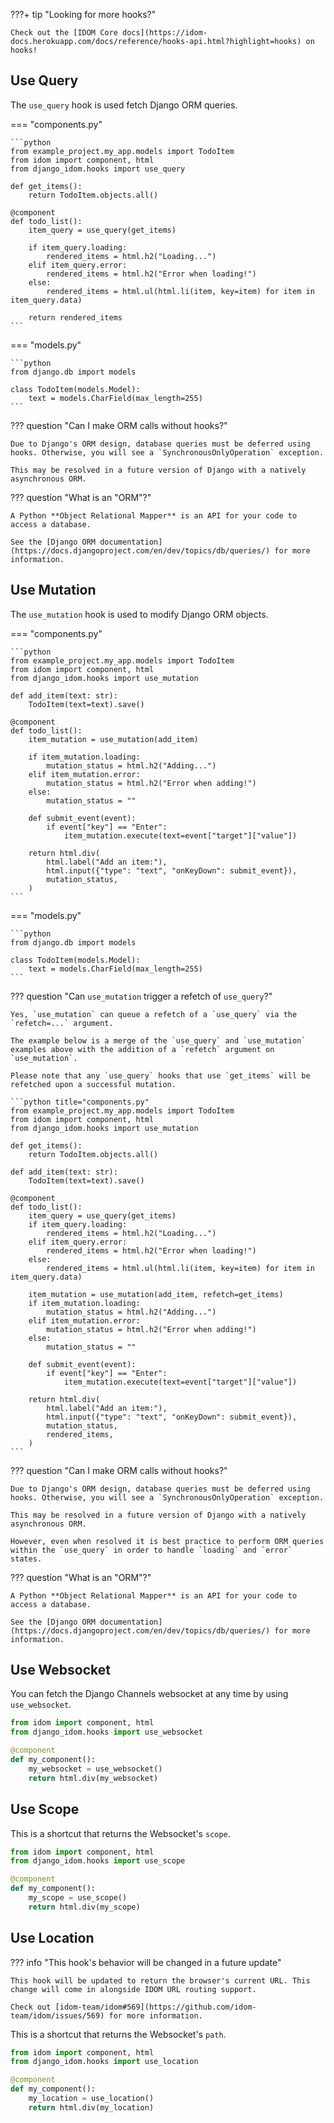 ???+ tip "Looking for more hooks?"

    Check out the [IDOM Core docs](https://idom-docs.herokuapp.com/docs/reference/hooks-api.html?highlight=hooks) on hooks!

## Use Query

The `use_query` hook is used fetch Django ORM queries.

=== "components.py"

    ```python
    from example_project.my_app.models import TodoItem
    from idom import component, html
    from django_idom.hooks import use_query

    def get_items():
        return TodoItem.objects.all()

    @component
    def todo_list():
        item_query = use_query(get_items)

        if item_query.loading:
            rendered_items = html.h2("Loading...")
        elif item_query.error:
            rendered_items = html.h2("Error when loading!")
        else:
            rendered_items = html.ul(html.li(item, key=item) for item in item_query.data)

        return rendered_items
    ```

=== "models.py"

    ```python
    from django.db import models

    class TodoItem(models.Model):
        text = models.CharField(max_length=255)
    ```

??? question "Can I make ORM calls without hooks?"

    Due to Django's ORM design, database queries must be deferred using hooks. Otherwise, you will see a `SynchronousOnlyOperation` exception.

    This may be resolved in a future version of Django with a natively asynchronous ORM.

??? question "What is an "ORM"?"

    A Python **Object Relational Mapper** is an API for your code to access a database.

    See the [Django ORM documentation](https://docs.djangoproject.com/en/dev/topics/db/queries/) for more information.

## Use Mutation

The `use_mutation` hook is used to modify Django ORM objects.

=== "components.py"

    ```python
    from example_project.my_app.models import TodoItem
    from idom import component, html
    from django_idom.hooks import use_mutation

    def add_item(text: str):
        TodoItem(text=text).save()

    @component
    def todo_list():
        item_mutation = use_mutation(add_item)

        if item_mutation.loading:
            mutation_status = html.h2("Adding...")
        elif item_mutation.error:
            mutation_status = html.h2("Error when adding!")
        else:
            mutation_status = ""

        def submit_event(event):
            if event["key"] == "Enter":
                item_mutation.execute(text=event["target"]["value"])

        return html.div(
            html.label("Add an item:"),
            html.input({"type": "text", "onKeyDown": submit_event}),
            mutation_status,
        )
    ```

=== "models.py"

    ```python
    from django.db import models

    class TodoItem(models.Model):
        text = models.CharField(max_length=255)
    ```

??? question "Can `use_mutation` trigger a refetch of `use_query`?"

    Yes, `use_mutation` can queue a refetch of a `use_query` via the `refetch=...` argument.

    The example below is a merge of the `use_query` and `use_mutation` examples above with the addition of a `refetch` argument on `use_mutation`.
    
    Please note that any `use_query` hooks that use `get_items` will be refetched upon a successful mutation.

    ```python title="components.py"
    from example_project.my_app.models import TodoItem
    from idom import component, html
    from django_idom.hooks import use_mutation

    def get_items():
        return TodoItem.objects.all()

    def add_item(text: str):
        TodoItem(text=text).save()

    @component
    def todo_list():
        item_query = use_query(get_items)
        if item_query.loading:
            rendered_items = html.h2("Loading...")
        elif item_query.error:
            rendered_items = html.h2("Error when loading!")
        else:
            rendered_items = html.ul(html.li(item, key=item) for item in item_query.data)

        item_mutation = use_mutation(add_item, refetch=get_items)
        if item_mutation.loading:
            mutation_status = html.h2("Adding...")
        elif item_mutation.error:
            mutation_status = html.h2("Error when adding!")
        else:
            mutation_status = ""

        def submit_event(event):
            if event["key"] == "Enter":
                item_mutation.execute(text=event["target"]["value"])

        return html.div(
            html.label("Add an item:"),
            html.input({"type": "text", "onKeyDown": submit_event}),
            mutation_status,
            rendered_items,
        )
    ```

??? question "Can I make ORM calls without hooks?"

    Due to Django's ORM design, database queries must be deferred using hooks. Otherwise, you will see a `SynchronousOnlyOperation` exception.

    This may be resolved in a future version of Django with a natively asynchronous ORM.

    However, even when resolved it is best practice to perform ORM queries within the `use_query` in order to handle `loading` and `error` states.

??? question "What is an "ORM"?"

    A Python **Object Relational Mapper** is an API for your code to access a database.

    See the [Django ORM documentation](https://docs.djangoproject.com/en/dev/topics/db/queries/) for more information.

## Use Websocket

You can fetch the Django Channels websocket at any time by using `use_websocket`.

```python title="components.py"
from idom import component, html
from django_idom.hooks import use_websocket

@component
def my_component():
    my_websocket = use_websocket()
    return html.div(my_websocket)
```

## Use Scope

This is a shortcut that returns the Websocket's `scope`.

```python title="components.py"
from idom import component, html
from django_idom.hooks import use_scope

@component
def my_component():
    my_scope = use_scope()
    return html.div(my_scope)
```

## Use Location

??? info "This hook's behavior will be changed in a future update"

    This hook will be updated to return the browser's current URL. This change will come in alongside IDOM URL routing support.

    Check out [idom-team/idom#569](https://github.com/idom-team/idom/issues/569) for more information.

This is a shortcut that returns the Websocket's `path`.

```python title="components.py"
from idom import component, html
from django_idom.hooks import use_location

@component
def my_component():
    my_location = use_location()
    return html.div(my_location)
```
